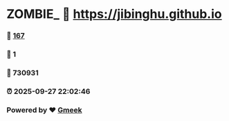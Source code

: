# ZOMBIE_ :link: https://jibinghu.github.io 
### :page_facing_up: [167](https://jibinghu.github.io/tag.html) 
### :speech_balloon: 1 
### :hibiscus: 730931 
### :alarm_clock: 2025-09-27 22:02:46 
### Powered by :heart: [Gmeek](https://github.com/Meekdai/Gmeek)
